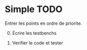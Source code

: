 # Simple TODO

Entrer les points en ordre de priorite.

0) Écrire les testbenchs

1) Verifier le code et tester
